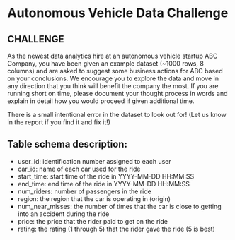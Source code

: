 # Autonomous Vehicle Data Challenge

## CHALLENGE

As the newest data analytics hire at an autonomous vehicle startup ABC Company, you have been given an example dataset (~1000 rows, 8 columns) and are asked to suggest some business actions for ABC based on your conclusions. We encourage you to explore the data and move in any direction that you think will benefit the company the most. If you are running short on time, please document your thought process in words and explain in detail how you would proceed if given additional time.

There is a small intentional error in the dataset to look out for! (Let us know in the report if you find it and fix it!)

## Table schema description:

* user_id: identification number assigned to each user
* car_id: name of each car used for the ride
* start_time: start time of the ride in YYYY-MM-DD HH:MM:SS
* end_time: end time of the ride in YYYY-MM-DD HH:MM:SS
* num_riders: number of passengers in the ride
* region: the region that the car is operating in (origin)
* num_near_misses: the number of times that the car is close to getting into an accident during the ride
* price: the price that the rider paid to get on the ride
* rating: the rating (1 through 5) that the rider gave the ride (5 is best)
